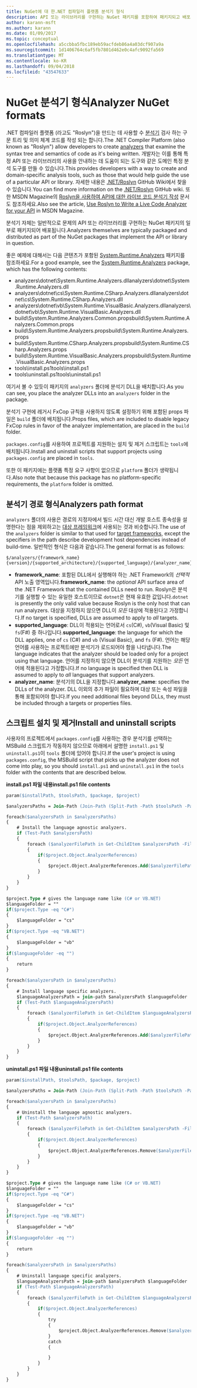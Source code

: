 ```yaml
---
title: NuGet에 대 한.NET 컴파일러 플랫폼 분석기 형식
description: API 또는 라이브러리를 구현하는 NuGet 패키지를 포함하여 패키지되고 배포되는 .NET 분석기 규칙입니다.
author: karann-msft
ms.author: karann
ms.date: 01/09/2017
ms.topic: conceptual
ms.openlocfilehash: a5ccbba5fbc189eb59acfdeb86a4a03dcf907a9a
ms.sourcegitcommit: 1d1406764c6af5fb7801d462e0c4afc9092fa569
ms.translationtype: MT
ms.contentlocale: ko-KR
ms.lasthandoff: 09/04/2018
ms.locfileid: "43547633"
---
```

# <a name="analyzer-nuget-formats"></a><span data-ttu-id="56f2d-103">NuGet 분석기 형식</span><span class="sxs-lookup"><span data-stu-id="56f2d-103">Analyzer NuGet formats</span></span>

<span data-ttu-id="56f2d-104">.NET 컴파일러 플랫폼 (라고도 "Roslyn")을 만드는 데 사용할 수 [분석기](https://github.com/dotnet/roslyn/wiki/How-To-Write-a-C%23-Analyzer-and-Code-Fix) 검사 하는 구문 트리 및 의미 체계 코드를 작성 되는 합니다.</span><span class="sxs-lookup"><span data-stu-id="56f2d-104">The .NET Compiler Platform (also known as "Roslyn") allow developers to create [analyzers](https://github.com/dotnet/roslyn/wiki/How-To-Write-a-C%23-Analyzer-and-Code-Fix) that examine the syntax tree and semantics of code as it's being written.</span></span> <span data-ttu-id="56f2d-105">개발자는 이를 통해 특정 API 또는 라이브러리의 사용을 안내하는 데 도움이 되는 도구와 같은 도메인 특정 분석 도구를 만들 수 있습니다.</span><span class="sxs-lookup"><span data-stu-id="56f2d-105">This provides developers with a way to create and domain-specific analysis tools, such as those that would help guide the use of a particular API or library.</span></span> <span data-ttu-id="56f2d-106">자세한 내용은 [.NET/Roslyn](https://github.com/dotnet/roslyn/wiki) GitHub Wiki에서 찾을 수 있습니다.</span><span class="sxs-lookup"><span data-stu-id="56f2d-106">You can find more information on the [.NET/Roslyn](https://github.com/dotnet/roslyn/wiki) GitHub wiki.</span></span> <span data-ttu-id="56f2d-107">또한 MSDN Magazine의 [Roslyn을 사용하여 API에 대한 라이브 코드 분석기 작성](https://msdn.microsoft.com/magazine/dn879356.aspx) 문서도 참조하세요.</span><span class="sxs-lookup"><span data-stu-id="56f2d-107">Also see the article, [Use Roslyn to Write a Live Code Analyzer for your API](https://msdn.microsoft.com/magazine/dn879356.aspx) in MSDN Magazine.</span></span>

<span data-ttu-id="56f2d-108">분석기 자체는 일반적으로 문제의 API 또는 라이브러리를 구현하는 NuGet 패키지의 일부로 패키지되어 배포됩니다.</span><span class="sxs-lookup"><span data-stu-id="56f2d-108">Analyzers themselves are typically packaged and distributed as part of the NuGet packages that implement the API or library in question.</span></span>

<span data-ttu-id="56f2d-109">좋은 예제에 대해서는 다음 콘텐츠가 포함된 [System.Runtime.Analyzers](https://www.nuget.org/packages/System.Runtime.Analyzers) 패키지를 참조하세요.</span><span class="sxs-lookup"><span data-stu-id="56f2d-109">For a good example, see the [System.Runtime.Analyzers](https://www.nuget.org/packages/System.Runtime.Analyzers) package, which has the following contents:</span></span>

- <span data-ttu-id="56f2d-110">analyzers\dotnet\System.Runtime.Analyzers.dll</span><span class="sxs-lookup"><span data-stu-id="56f2d-110">analyzers\dotnet\System.Runtime.Analyzers.dll</span></span>
- <span data-ttu-id="56f2d-111">analyzers\dotnet\cs\System.Runtime.CSharp.Analyzers.dll</span><span class="sxs-lookup"><span data-stu-id="56f2d-111">analyzers\dotnet\cs\System.Runtime.CSharp.Analyzers.dll</span></span>
- <span data-ttu-id="56f2d-112">analyzers\dotnet\vb\System.Runtime.VisualBasic.Analyzers.dll</span><span class="sxs-lookup"><span data-stu-id="56f2d-112">analyzers\dotnet\vb\System.Runtime.VisualBasic.Analyzers.dll</span></span>
- <span data-ttu-id="56f2d-113">build\System.Runtime.Analyzers.Common.props</span><span class="sxs-lookup"><span data-stu-id="56f2d-113">build\System.Runtime.Analyzers.Common.props</span></span>
- <span data-ttu-id="56f2d-114">build\System.Runtime.Analyzers.props</span><span class="sxs-lookup"><span data-stu-id="56f2d-114">build\System.Runtime.Analyzers.props</span></span>
- <span data-ttu-id="56f2d-115">build\System.Runtime.CSharp.Analyzers.props</span><span class="sxs-lookup"><span data-stu-id="56f2d-115">build\System.Runtime.CSharp.Analyzers.props</span></span>
- <span data-ttu-id="56f2d-116">build\System.Runtime.VisualBasic.Analyzers.props</span><span class="sxs-lookup"><span data-stu-id="56f2d-116">build\System.Runtime.VisualBasic.Analyzers.props</span></span>
- <span data-ttu-id="56f2d-117">tools\install.ps1</span><span class="sxs-lookup"><span data-stu-id="56f2d-117">tools\install.ps1</span></span>
- <span data-ttu-id="56f2d-118">tools\uninstall.ps1</span><span class="sxs-lookup"><span data-stu-id="56f2d-118">tools\uninstall.ps1</span></span>

<span data-ttu-id="56f2d-119">여기서 볼 수 있듯이 패키지의 `analyzers` 폴더에 분석기 DLL을 배치합니다.</span><span class="sxs-lookup"><span data-stu-id="56f2d-119">As you can see, you place the analyzer DLLs into an `analyzers` folder in the package.</span></span>

<span data-ttu-id="56f2d-120">분석기 구현에 레거시 FxCop 규칙을 사용하지 않도록 설정하기 위해 포함된 props 파일은 `build` 폴더에 배치됩니다.</span><span class="sxs-lookup"><span data-stu-id="56f2d-120">Props files, which are included to disable legacy FxCop rules in favor of the analyzer implementation, are placed in the `build` folder.</span></span>

<span data-ttu-id="56f2d-121">`packages.config`를 사용하여 프로젝트를 지원하는 설치 및 제거 스크립트는 `tools`에 배치됩니다.</span><span class="sxs-lookup"><span data-stu-id="56f2d-121">Install and uninstall scripts that support projects using `packages.config` are placed in `tools`.</span></span>

<span data-ttu-id="56f2d-122">또한 이 패키지에는 플랫폼 특정 요구 사항이 없으므로 `platform` 폴더가 생략됩니다.</span><span class="sxs-lookup"><span data-stu-id="56f2d-122">Also note that because this package has no platform-specific requirements, the `platform` folder is omitted.</span></span>


## <a name="analyzers-path-format"></a><span data-ttu-id="56f2d-123">분석기 경로 형식</span><span class="sxs-lookup"><span data-stu-id="56f2d-123">Analyzers path format</span></span>

<span data-ttu-id="56f2d-124">`analyzers` 폴더의 사용은 경로의 지정자에서 빌드 시간 대신 개발 호스트 종속성을 설명한다는 점을 제외하고는 [대상 프레임워크](../create-packages/supporting-multiple-target-frameworks.md)에 사용되는 것과 비슷합니다.</span><span class="sxs-lookup"><span data-stu-id="56f2d-124">The use of the `analyzers` folder is similar to that used for [target frameworks](../create-packages/supporting-multiple-target-frameworks.md), except the specifiers in the path describe development host dependencies instead of build-time.</span></span> <span data-ttu-id="56f2d-125">일반적인 형식은 다음과 같습니다.</span><span class="sxs-lookup"><span data-stu-id="56f2d-125">The general format is as follows:</span></span>

    $/analyzers/{framework_name}{version}/{supported_architecture}/{supported_language}/{analyzer_name}.dll

- <span data-ttu-id="56f2d-126">**framework_name**: 포함된 DLL에서 실행해야 하는 .NET Framework의 *선택적* API 노출 영역입니다.</span><span class="sxs-lookup"><span data-stu-id="56f2d-126">**framework_name**: the *optional* API surface area of the .NET Framework that the contained DLLs need to run.</span></span> <span data-ttu-id="56f2d-127">Roslyn은 분석기를 실행할 수 있는 유일한 호스트이므로 `dotnet`은 현재 유효한 값입니다.</span><span class="sxs-lookup"><span data-stu-id="56f2d-127">`dotnet` is presently the only valid value because Roslyn is the only host that can run analyzers.</span></span> <span data-ttu-id="56f2d-128">대상을 지정하지 않으면 DLL이 *모든* 대상에 적용된다고 가정합니다.</span><span class="sxs-lookup"><span data-stu-id="56f2d-128">If no target is specified, DLLs are assumed to apply to *all* targets.</span></span>
- <span data-ttu-id="56f2d-129">**supported_language**: DLL이 적용되는 언어로서 `cs`(C#), `vb`(Visual Basic) 및 `fs`(F#) 중 하나입니다.</span><span class="sxs-lookup"><span data-stu-id="56f2d-129">**supported_language**: the language for which the DLL applies, one of `cs` (C#) and `vb` (Visual Basic), and `fs` (F#).</span></span> <span data-ttu-id="56f2d-130">언어는 해당 언어를 사용하는 프로젝트에만 분석기가 로드되어야 함을 나타냅니다.</span><span class="sxs-lookup"><span data-stu-id="56f2d-130">The language indicates that the analyzer should be loaded only for a project using that language.</span></span> <span data-ttu-id="56f2d-131">언어를 지정하지 않으면 DLL이 분석기를 지원하는 *모든* 언어에 적용된다고 가정합니다.</span><span class="sxs-lookup"><span data-stu-id="56f2d-131">If no language is specified then DLL is assumed to apply to *all* languages that support analyzers.</span></span>
- <span data-ttu-id="56f2d-132">**analyzer_name**: 분석기의 DLL을 지정합니다.</span><span class="sxs-lookup"><span data-stu-id="56f2d-132">**analyzer_name**: specifies the DLLs of the analyzer.</span></span> <span data-ttu-id="56f2d-133">DLL 이외의 추가 파일이 필요하며 대상 또는 속성 파일을 통해 포함되어야 합니다.</span><span class="sxs-lookup"><span data-stu-id="56f2d-133">If you need additional files beyond DLLs, they must be included through a targets or properties files.</span></span>


## <a name="install-and-uninstall-scripts"></a><span data-ttu-id="56f2d-134">스크립트 설치 및 제거</span><span class="sxs-lookup"><span data-stu-id="56f2d-134">Install and uninstall scripts</span></span>

<span data-ttu-id="56f2d-135">사용자의 프로젝트에서 `packages.config`를 사용하는 경우 분석기를 선택하는 MSBuild 스크립트가 작동하지 않으므로 아래에서 설명한 `install.ps1` 및 `uninstall.ps1`이 `tools` 폴더에 있어야 합니다.</span><span class="sxs-lookup"><span data-stu-id="56f2d-135">If the user's project is using `packages.config`, the MSBuild script that picks up the analyzer does not come into play, so you should `install.ps1` and `uninstall.ps1` in the `tools` folder with the contents that are described below.</span></span>

<span data-ttu-id="56f2d-136">**install.ps1 파일 내용**</span><span class="sxs-lookup"><span data-stu-id="56f2d-136">**install.ps1 file contents**</span></span>

```ps
param($installPath, $toolsPath, $package, $project)

$analyzersPaths = Join-Path (Join-Path (Split-Path -Path $toolsPath -Parent) "analyzers" ) * -Resolve

foreach($analyzersPath in $analyzersPaths)
{
    # Install the language agnostic analyzers.
    if (Test-Path $analyzersPath)
    {
        foreach ($analyzerFilePath in Get-ChildItem $analyzersPath -Filter *.dll)
        {
            if($project.Object.AnalyzerReferences)
            {
                $project.Object.AnalyzerReferences.Add($analyzerFilePath.FullName)
            }
        }
    }
}

$project.Type # gives the language name like (C# or VB.NET)
$languageFolder = ""
if($project.Type -eq "C#")
{
    $languageFolder = "cs"
}
if($project.Type -eq "VB.NET")
{
    $languageFolder = "vb"
}
if($languageFolder -eq "")
{
    return
}

foreach($analyzersPath in $analyzersPaths)
{
    # Install language specific analyzers.
    $languageAnalyzersPath = join-path $analyzersPath $languageFolder
    if (Test-Path $languageAnalyzersPath)
    {
        foreach ($analyzerFilePath in Get-ChildItem $languageAnalyzersPath -Filter *.dll)
        {
            if($project.Object.AnalyzerReferences)
            {
                $project.Object.AnalyzerReferences.Add($analyzerFilePath.FullName)
            }
        }
    }
}
```


<span data-ttu-id="56f2d-137">**uninstall.ps1 파일 내용**</span><span class="sxs-lookup"><span data-stu-id="56f2d-137">**uninstall.ps1 file contents**</span></span>

```ps
param($installPath, $toolsPath, $package, $project)

$analyzersPaths = Join-Path (Join-Path (Split-Path -Path $toolsPath -Parent) "analyzers" ) * -Resolve

foreach($analyzersPath in $analyzersPaths)
{
    # Uninstall the language agnostic analyzers.
    if (Test-Path $analyzersPath)
    {
        foreach ($analyzerFilePath in Get-ChildItem $analyzersPath -Filter *.dll)
        {
            if($project.Object.AnalyzerReferences)
            {
                $project.Object.AnalyzerReferences.Remove($analyzerFilePath.FullName)
            }
        }
    }
}

$project.Type # gives the language name like (C# or VB.NET)
$languageFolder = ""
if($project.Type -eq "C#")
{
    $languageFolder = "cs"
}
if($project.Type -eq "VB.NET")
{
    $languageFolder = "vb"
}
if($languageFolder -eq "")
{
    return
}

foreach($analyzersPath in $analyzersPaths)
{
    # Uninstall language specific analyzers.
    $languageAnalyzersPath = join-path $analyzersPath $languageFolder
    if (Test-Path $languageAnalyzersPath)
    {
        foreach ($analyzerFilePath in Get-ChildItem $languageAnalyzersPath -Filter *.dll)
        {
            if($project.Object.AnalyzerReferences)
            {
                try
                {
                    $project.Object.AnalyzerReferences.Remove($analyzerFilePath.FullName)
                }
                catch
                {

                }
            }
        }
    }
}
```
